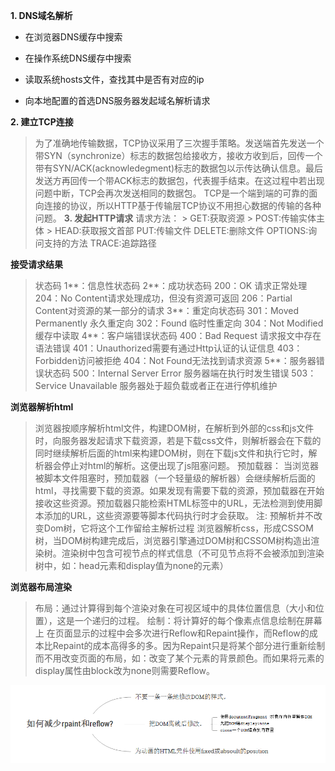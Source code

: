 
 

 **1. DNS域名解析**

+ 在浏览器DNS缓存中搜索

+ 在操作系统DNS缓存中搜索

+ 读取系统hosts文件，查找其中是否有对应的ip

+ 向本地配置的首选DNS服务器发起域名解析请求



**2. 建立TCP连接**
> 为了准确地传输数据，TCP协议采用了三次握手策略。发送端首先发送一个带SYN（synchronize）标志的数据包给接收方，接收方收到后，回传一个带有SYN/ACK(acknowledegment)标志的数据包以示传达确认信息。最后发送方再回传一个带ACK标志的数据包，代表握手结束。在这过程中若出现问题中断，TCP会再次发送相同的数据包。
> TCP是一个端到端的可靠的面向连接的协议，所以HTTP基于传输层TCP协议不用担心数据的传输的各种问题。
**3. 发起HTTP请求**
> 请求方法：
    > GET:获取资源
    > POST:传输实体主体
    > HEAD:获取报文首部
> PUT:传输文件
> DELETE:删除文件
> OPTIONS:询问支持的方法
> TRACE:追踪路径

**接受请求结果**
> 状态码
>1**：信息性状态码
>2**：成功状态码
>200：OK 请求正常处理
>204：No Content请求处理成功，但没有资源可返回
>206：Partial Content对资源的某一部分的请求
>3**：重定向状态码
>301：Moved Permanently 永久重定向
>302：Found 临时性重定向
>304：Not Modified 缓存中读取
>4**：客户端错误状态码
>400：Bad Request 请求报文中存在语法错误
>401：Unauthorized需要有通过Http认证的认证信息
>403：Forbidden访问被拒绝
>404：Not Found无法找到请求资源
>5**：服务器错误状态码
>500：Internal Server Error 服务器端在执行时发生错误
>503：Service Unavailable 服务器处于超负载或者正在进行停机维护

**浏览器解析html**
>浏览器按顺序解析html文件，构建DOM树，在解析到外部的css和js文件时，向服务器发起请求下载资源，若是下载css文件，则解析器会在下载的同时继续解析后面的html来构建DOM树，则在下载js文件和执行它时，解析器会停止对html的解析。这便出现了js阻塞问题。
预加载器：
当浏览器被脚本文件阻塞时，预加载器（一个轻量级的解析器）会继续解析后面的html，寻找需要下载的资源。如果发现有需要下载的资源，预加载器在开始接收这些资源。预加载器只能检索HTML标签中的URL，无法检测到使用脚本添加的URL，这些资源要等脚本代码执行时才会获取。
注: 预解析并不改变Dom树，它将这个工作留给主解析过程
浏览器解析css，形成CSSOM树，当DOM树构建完成后，浏览器引擎通过DOM树和CSSOM树构造出渲染树。渲染树中包含可视节点的样式信息（不可见节点将不会被添加到渲染树中，如：head元素和display值为none的元素）

**浏览器布局渲染**
>布局：通过计算得到每个渲染对象在可视区域中的具体位置信息（大小和位置），这是一个递归的过程。
>绘制：将计算好的每个像素点信息绘制在屏幕上
>在页面显示的过程中会多次进行Reflow和Repaint操作，而Reflow的成本比Repaint的成本高得多的多。因为Repaint只是将某个部分进行重新绘制而不用改变页面的布局，如：改变了某个元素的背景颜色。而如果将元素的display属性由block改为none则需要Reflow。


![减少重排和重绘](./images/reflow.png)